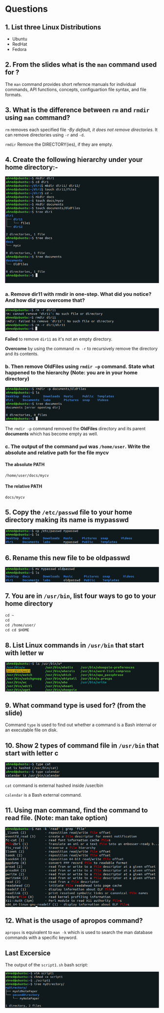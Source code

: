 # Questions

## 1. List three Linux Distributions

* Ubuntu
* RedHat
* Fedora

## 2. From the slides what is the `man` command used for ?

The `man` command provides short refernce manuals for individual commands, API functions, concepts, configuartion file syntax, and file formats.

## 3. What is the difference between `rm` and `rmdir` using `man` command?

`rm` removes each specified file *-By default, it does not remove directories*. It can remove directories using `-r` and `-d`.

`rmdir` Remove the DIRECTORY(ies), if they are empty.

## 4. Create the following hierarchy under your home directory:-

![Question 4](Screenshots/q4.png)

### a. Remove **dir11 with rmdir** in one-step. What did you notice? And how did you overcome that?

![Q4a](Screenshots/q4a.png)

**Failed** to remove `dir11` as it's not an empty directory.

**Overcome** by using the command `rm -r` to recursively remove the directory and its contents.

### b. Then remove **OldFiles** using `rmdir –p` command. State what happened to the hierarchy (**Note**: you are in your home directory)

![Q4b](Screenshots/q4b.png)

The `rmdir -p` command removed the **OldFiles** directory and its parent **documents** which has become empty as well.

### c. The output of the command `pwd` was `/home/user`. Write the absolute and relative path for the file **mycv**

#### The absolute PATH

```shell
/home/user/docs/mycv
```

#### The relative PATH

```shell
docs/mycv
```

## 5. Copy the `/etc/passwd` file to your home directory making its name is mypasswd

![Q5](Screenshots/q5.png)

## 6. Rename this new file to be oldpasswd

![Q6](Screenshots/q6.png)

## 7. You are in `/usr/bin`, list four ways to go to your home directory

```shell
cd ~
cd
cd /home/user/
cd cd $HOME
```

## 8. List Linux commands in `/usr/bin` that start with letter **w**

![Q8](Screenshots/q8.png)

## 9. What command **type** is used for? (from the slide)

Command `type` is used to find out whether a command is a Bash internal or an executable file on disk.

## 10. Show 2 types of command file in `/usr/bin` that start with letter **c**

![Q10](Screenshots/q10.png)

`cat` command is external hashed inside /user/bin

`calendar` is a Bash external command.

## 11. Using man command, find the command to read file. (**Note**: man take option)

![Q11](Screenshots/q11.png)

## 12. What is the usage of **apropos** command?

`apropos` is equivalent to `man -k` which is used to search the man database commands with a specific keyword.

## Last Excersice

The output of the `script1.sh` bash script:

![Last Excersice](Screenshots/last_ex.png)
